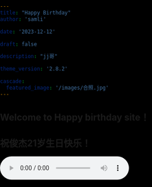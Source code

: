 ```yaml
---
title: "Happy Birthday"
author: 'samli'

date: '2023-12-12'

draft: false

description: "jj哥"

theme_version: '2.8.2'

cascade:
  featured_image: '/images/合照.jpg'
--- 
```


## Welcome to Happy birthday site！
## 祝俊杰21岁生日快乐！



<!DOCTYPE html>
<html lang="en">
<head>
  <meta charset="UTF-8">
    <meta http-equiv="X-UA-Compatible" content="IE=edge">
    <meta name="viewport" content="width=device-width, initial-scale=1.0">
    <link rel="shortcut icon" href="https://cdn.jsdelivr.net/gh/fromann/CDN@main/img/logo.ico">
    <title>给jj哥的&#10084;&#65039;</title>
    <script src="https://cdn.jsdelivr.net/gh/zyoushuo/Blog/hexo/js/mouse_slide.js"></script>
    <script src="https://cdn.jsdelivr.net/gh/zyoushuo/Blog/hexo/js/clicklove.js"></script>
  <style type="text/css">
    html, body {
      height: 100%;
      padding: 0;
      margin: 0;
      background: #000;
    }
    canvas {
      position: absolute;
      width: 100%;
      height: 100%;
    }
    .namebox{
      color: rgba(0, 0, 0, 0);
      position: absolute;   
            top: 50%;   
            left: 50%;   
            -webkit-transform: translate(-50%, -50%);   
            -moz-transform: translate(-50%, -50%);   
            -ms-transform: translate(-50%, -50%);   
            -o-transform: translate(-50%, -50%);   
            transform: translate(-50%, -50%);   
    }
    .namebox h1{
      margin: 0 auto;
    }
  </style>

</head>
<body>
<canvas id="pinkboard"></canvas>
<script>
  var settings = {
    particles: {
      length: 500, // maximum amount of particles
      duration: 2, // particle duration in sec
      velocity: 100, // particle velocity in pixels/sec
      effect: -0.75, // play with this for a nice effect
      size: 30, // particle size in pixels
    },
  };
  (
          function(){
            var b=0;
            var c=["ms","moz","webkit","o"];
            for(var a=0;a<c.length&&!window.requestAnimationFrame;++a){
              window.requestAnimationFrame=window[c[a]+"RequestAnimationFrame"];
              window.cancelAnimationFrame=window[c[a]+"CancelAnimationFrame"]||window[c[a]+"CancelRequestAnimationFrame"]
            }
            if(!window.requestAnimationFrame){
              window.requestAnimationFrame=function(h,e){
                var d=new Date().getTime();
                var f=Math.max(0,16-(d-b));
                var g=window.setTimeout(function(){h(d+f)},f);b=d+f;return g}}if(!window.cancelAnimationFrame){window.cancelAnimationFrame=function(d){clearTimeout(d)}}}());
  var Point = (function() {
    function Point(x, y) {
      this.x = (typeof x !== 'undefined') ? x : 0;
      this.y = (typeof y !== 'undefined') ? y : 0;
    }
    Point.prototype.clone = function() {
      return new Point(this.x, this.y);
    };
    Point.prototype.length = function(length) {
      if (typeof length == 'undefined')
        return Math.sqrt(this.x * this.x + this.y * this.y);
      this.normalize();
      this.x *= length;
      this.y *= length;
      return this;
    };

    Point.prototype.normalize = function() {
      var length = this.length();
      this.x /= length;
      this.y /= length;
      return this;
    };
    return Point;
  })();

  var Particle = (function() {
    function Particle() {
      this.position = new Point();
      this.velocity = new Point();
      this.acceleration = new Point();
      this.age = 0;
    }
    Particle.prototype.initialize = function(x, y, dx, dy) {
      this.position.x = x;
      this.position.y = y;
      this.velocity.x = dx;
      this.velocity.y = dy;
      this.acceleration.x = dx * settings.particles.effect;
      this.acceleration.y = dy * settings.particles.effect;
      this.age = 0;
    };
    Particle.prototype.update = function(deltaTime) {
      this.position.x += this.velocity.x * deltaTime;
      this.position.y += this.velocity.y * deltaTime;
      this.velocity.x += this.acceleration.x * deltaTime;
      this.velocity.y += this.acceleration.y * deltaTime;
      this.age += deltaTime;
    };

    Particle.prototype.draw = function(context, image) {
      function ease(t) {
        return (--t) * t * t + 1;
      }
      var size = image.width * ease(this.age / settings.particles.duration);
      context.globalAlpha = 1 - this.age / settings.particles.duration;
      context.drawImage(image, this.position.x - size / 2, this.position.y - size / 2, size, size);
    };
    return Particle;
  })();
  /*

  * ParticlePool class

  */
  var ParticlePool = (function() {
    var particles,
            firstActive = 0,
            firstFree = 0,
            duration = settings.particles.duration;
    function ParticlePool(length) {
// create and populate particle pool
      particles = new Array(length);
      for (var i = 0; i < particles.length; i++)
        particles[i] = new Particle();
    }
    ParticlePool.prototype.add = function(x, y, dx, dy) {
      particles[firstFree].initialize(x, y, dx, dy);
// handle circular queue
      firstFree++;
      if (firstFree == particles.length) firstFree = 0;
      if (firstActive == firstFree ) firstActive++;
      if (firstActive == particles.length) firstActive = 0;
    };
    ParticlePool.prototype.update = function(deltaTime) {
      var i;
// update active particles
      if (firstActive < firstFree) {
        for (i = firstActive; i < firstFree; i++)
          particles[i].update(deltaTime);
      }
      if (firstFree < firstActive) {
        for (i = firstActive; i < particles.length; i++)
          particles[i].update(deltaTime);
        for (i = 0; i < firstFree; i++)
          particles[i].update(deltaTime);
      }
// remove inactive particles
      while (particles[firstActive].age >= duration && firstActive != firstFree) {
        firstActive++;
        if (firstActive == particles.length) firstActive = 0;
      }
    };
    ParticlePool.prototype.draw = function(context, image) {
// draw active particles
      if (firstActive < firstFree) {
        for (i = firstActive; i < firstFree; i++)
          particles[i].draw(context, image);
      }
      if (firstFree < firstActive) {
        for (i = firstActive; i < particles.length; i++)
          particles[i].draw(context, image);
        for (i = 0; i < firstFree; i++)
          particles[i].draw(context, image);
      }
    };
    return ParticlePool;
  })();
  /*

  * Putting it all together

  */
  (function(canvas) {
    var context = canvas.getContext('2d'),
            particles = new ParticlePool(settings.particles.length),
            particleRate = settings.particles.length / settings.particles.duration, // particles/sec
            time;
// get point on heart with -PI <= t <= PI
    function pointOnHeart(t) {
      return new Point(
              160 * Math.pow(Math.sin(t), 3),
              130 * Math.cos(t) - 50 * Math.cos(2 * t) - 20 * Math.cos(3 * t) - 10 * Math.cos(4 * t) + 25
      );

    }

// creating the particle image using a dummy canvas

    var image = (function() {
      var canvas = document.createElement('canvas'),
              context = canvas.getContext('2d');
      canvas.width = settings.particles.size;
      canvas.height = settings.particles.size;
// helper function to create the path
      function to(t) {
        var point = pointOnHeart(t);
        point.x = settings.particles.size / 2 + point.x * settings.particles.size / 350;
        point.y = settings.particles.size / 2 - point.y * settings.particles.size / 350;
        return point;
      }
// create the path
      context.beginPath();
      var t = -Math.PI;
      var point = to(t);
      context.moveTo(point.x, point.y);
      while (t < Math.PI) {
        t += 0.01; // baby steps!
        point = to(t);
        context.lineTo(point.x, point.y);
      }
      context.closePath();
// create the fill
      context.fillStyle = '#ff30c5';
      // context.fillStyle = '#ea80b0';
      context.fill();
// create the image
      var image = new Image();
      image.src = canvas.toDataURL();
      return image;
    })();
// render that thing!
    function render() {
// next animation frame
      requestAnimationFrame(render);
// update time
      var newTime = new Date().getTime() / 1000,
              deltaTime = newTime - (time || newTime);
      time = newTime;
// clear canvas
      context.clearRect(0, 0, canvas.width, canvas.height);
// create new particles
      var amount = particleRate * deltaTime;
      for (var i = 0; i < amount; i++) {
        var pos = pointOnHeart(Math.PI - 2 * Math.PI * Math.random());
        var dir = pos.clone().length(settings.particles.velocity);
        particles.add(canvas.width / 2 + pos.x, canvas.height / 2 - pos.y, dir.x, -dir.y);
      }
// update and draw particles
      particles.update(deltaTime);
      particles.draw(context, image);
    }
// handle (re-)sizing of the canvas
    function onResize() {
      canvas.width = canvas.clientWidth;
      canvas.height = canvas.clientHeight;
    }
    window.onresize = onResize;
// delay rendering bootstrap
    setTimeout(function() {
      onResize();
      render();
    }, 10);
  })(document.getElementById('pinkboard'));
</script>
<div class="namebox">
  <h1>SS&#10084;&#65039;ZY</h1>
</div>
</body>
</html>

<audio controls autoplay loop>
  <source src="/audio/8bite - happy birthday.mp3" type="audio/mpeg">

</audio>



